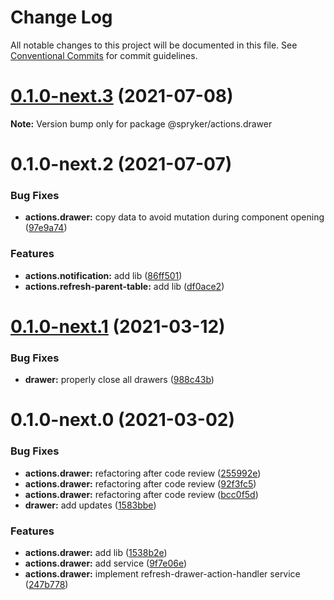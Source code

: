 # Change Log

All notable changes to this project will be documented in this file.
See [Conventional Commits](https://conventionalcommits.org) for commit guidelines.

# [0.1.0-next.3](https://github.com/spryker/ui-components/compare/@spryker/actions.drawer@0.1.0-next.2...@spryker/actions.drawer@0.1.0-next.3) (2021-07-08)

**Note:** Version bump only for package @spryker/actions.drawer





# 0.1.0-next.2 (2021-07-07)


### Bug Fixes

* **actions.drawer:** copy data to avoid mutation during component opening ([97e9a74](https://github.com/spryker/ui-components/commit/97e9a7455a010e54944ce8f441a91fb99c06dedf))


### Features

* **actions.notification:** add lib ([86ff501](https://github.com/spryker/ui-components/commit/86ff501ca685fb2cfaa950488ef9176adf4b0c74))
* **actions.refresh-parent-table:** add lib ([df0ace2](https://github.com/spryker/ui-components/commit/df0ace22321f1f813a35bcb3a48fd4ee8bbc1c0a))





# [0.1.0-next.1](https://github.com/spryker/ui-components/compare/@spryker/actions.drawer@0.1.0-next.0...@spryker/actions.drawer@0.1.0-next.1) (2021-03-12)


### Bug Fixes

* **drawer:** properly close all drawers ([988c43b](https://github.com/spryker/ui-components/commit/988c43bb850b0bd9625c9db8f9d03d33aae3e9d0))





# 0.1.0-next.0 (2021-03-02)


### Bug Fixes

* **actions.drawer:** refactoring after code review ([255992e](https://github.com/spryker/ui-components/commit/255992ea24cd5927506814ca83a671eb7d8abe4e))
* **actions.drawer:** refactoring after code review ([92f3fc5](https://github.com/spryker/ui-components/commit/92f3fc5125960173fb3418cc9861430e4f5016c5))
* **actions.drawer:** refactoring after code review ([bcc0f5d](https://github.com/spryker/ui-components/commit/bcc0f5d1a1afcad4b07623e1a39694cad8448281))
* **drawer:** add updates ([1583bbe](https://github.com/spryker/ui-components/commit/1583bbe509770f0659d4cc5b01b3432c23651f41))


### Features

* **actions.drawer:** add lib ([1538b2e](https://github.com/spryker/ui-components/commit/1538b2e76e83cbeef2c1304a0f7db0f51a637f5c))
* **actions.drawer:** add service ([9f7e06e](https://github.com/spryker/ui-components/commit/9f7e06e23550b8703705d8f96f3234d5c56a96b7))
* **actions.drawer:** implement refresh-drawer-action-handler service ([247b778](https://github.com/spryker/ui-components/commit/247b7781ada7e766faa4fe61c5f579b52ea63267))
